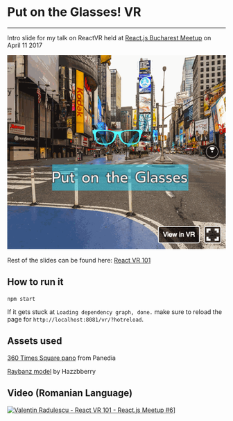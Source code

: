 # Put on the Glasses! VR
---

Intro slide for my talk on ReactVR held at [React.js Bucharest Meetup](https://www.meetup.com/react-bucharest/) on April 11 2017

![the glasses](static_assets/the_glasses.gif)

Rest of the slides can be found here: [React VR 101](https://docs.google.com/presentation/d/1_ookC72csAi3UixYIsd9wxGZW83B1gTMntvNZVcAjy8/edit?usp=sharing)

## How to run it

```
npm start
```

If it gets stuck at `Loading dependency graph, done.` make sure to reload the page for `http://localhost:8081/vr/?hotreload`.

## Assets used

[360 Times Square pano](https://goo.gl/maps/uPEC9vw4KK72) from Panedia

[Raybanz model](http://tf3dm.com/3d-model/raybanz-sunglasses-50410.html) by Hazzbberry

## Video (Romanian Language)

[![Valentin Radulescu - React VR 101 - React.js Meetup #6](https://img.youtube.com/vi/v_tAxOD2ZsE/0.jpg)](https://www.youtube.com/watch?v=v_tAxOD2ZsE)]
